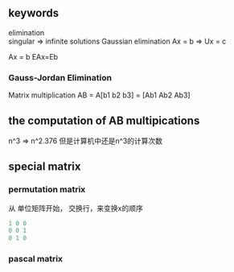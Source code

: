 ## keywords
elimination  
singular => infinite solutions
Gaussian elimination
Ax = b => Ux = c

Ax = b
EAx=Eb

### Gauss-Jordan Elimination
Matrix multiplication AB = A[b1 b2 b3] = [Ab1 Ab2 Ab3]
##  the computation of AB multipications
n^3 => n^2.376
但是计算机中还是n^3的计算次数
## special matrix
### permutation matrix
从 单位矩阵开始， 交换行，来变换x的顺序
```js
1 0 0
0 0 1 
0 1 0
```
### pascal matrix
